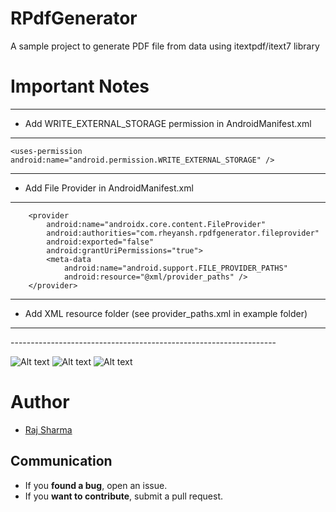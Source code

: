 # RPdfGenerator
A sample project to generate PDF file from data using itextpdf/itext7 library

# Important Notes
------------------------------------------------------------------
* Add WRITE_EXTERNAL_STORAGE permission in AndroidManifest.xml
------------------------------------------------------------------

    <uses-permission android:name="android.permission.WRITE_EXTERNAL_STORAGE" />

------------------------------------------------------------------
* Add File Provider in AndroidManifest.xml
------------------------------------------------------------------
<!-- File Provider -->
        <provider
            android:name="androidx.core.content.FileProvider"
            android:authorities="com.rheyansh.rpdfgenerator.fileprovider"
            android:exported="false"
            android:grantUriPermissions="true">
            <meta-data
                android:name="android.support.FILE_PROVIDER_PATHS"
                android:resource="@xml/provider_paths" />
        </provider>
------------------------------------------------------------------
* Add XML resource folder (see provider_paths.xml in example folder)
------------------------------------------------------------------
<?xml version="1.0" encoding="utf-8"?>
<paths>
    <external-path name="external_files" path="."/>
</paths>
------------------------------------------------------------------
 
![Alt text](https://github.com/rheyansh/RPdfGenerator/blob/master/Screenshots/1.png)
![Alt text](https://github.com/rheyansh/RPdfGenerator/blob/master/Screenshots/2.png)
![Alt text](https://github.com/rheyansh/RPdfGenerator/blob/master/Screenshots/3.png)
 
# Author   

* [Raj Sharma](https://github.com/rheyansh)

## Communication

* If you **found a bug**, open an issue.
* If you **want to contribute**, submit a pull request.
